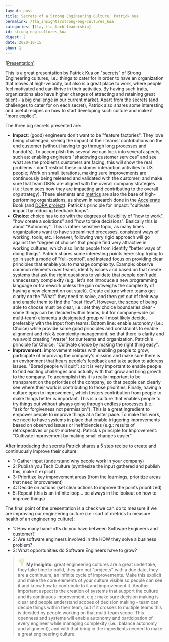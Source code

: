 ```yaml
---
layout: post
title: Secrets of a Strong Engineering Culture, Patrick Kua
permalink: /tla_insights/strong-eng-cultures_kua
categories: [tla, tla_tech-leadership]
id: strong-eng-cultures_kua
digest: 2
date: 2020-10-15
show: 1
---
```


[[Presentation](https://www.infoq.com/presentations/engineering-culture-examples/)]

This is a great presentation by Patrick Kua on "secrets" of Strong Engineering cultures, i.e.: things to cater for in order to have an organization that moves at high-velocity, but also is a great place to work, where people feel motivated and can thrive in their activities. By having such traits, organizations also have higher changes of attracting and retaining great talent - a big challenge in our current market. Apart from the secrets (and challenges to cater for on each secret), Patrick also shares some interesting and useful recipes on how to start developing such culture and make it "more explicit".

The three big secrets presented are:

- **Impact**: (good) engineers don't want to be "feature factories". They love being challenged, seeing the impact of their teams' contributions on the end customer (without having to go through long processes and handoffs). To accomplish this several we can look into several aspects, such as: enabling engineers "shadowing customer services" and see what are the problems customers are facing, this will show the real problems - don't restrict these customer interaction activities to UX people; Work on small iterations, making sure improvements are continuously being released and validated with the customer; and make sure that team OKRs are aligned with the overall company strategies (i.e.: team sees how they are impacting and contributing to the overall org strategy). These elements and [metrics](https://www.thoughtworks.com/radar/techniques/four-key-metrics) are also the base of high-performing organizations, as shown in research done in the [Accelerate](https://itrevolution.com/book/accelerate/) Book (and [DORA project](https://www.devops-research.com/research.html)). Patrick's principle for Impact: "cultivate impact by reducing feedback loops".
- **Choice**: choice has to do with the degrees of flexibility of "how to work", "how create a solutions" and "how to take decisions". Basically this is about "Autonomy". This is rather sensitive topic, as many times organizations want to have streamlined processes, consistent ways of working, tools, etc. However, following very rigid approach will go against the "degree of choice" that people find very attractive in working cultures, which also limits people from identify "better ways of doing things". Patrick shares some interesting points here: stop trying to go in such a mode of "full-control", and instead focus on providing clear principles that enable you to manage complexity. Example: observe common elements over teams, identify issues and based on that create systems that ask the right questions to validate that people don't add unnecessary complexity (e.g.: let's not introduce a new programming language or framework unless the gain outweighs the complexity of having a new element on out stack). Create culture where teams get clarity on the "What" they need to solve, and then get out of their way and enable them to find the "best How". However, the scope of being able to choose must be clear, i.e.: set they choice boundaries clear - some things can be decided within teams, but for company-wide (or multi-team) elements a designated group will most likely decide, preferably with the input from teams. Bottom line: enable autonomy (i.e.: Choice) while provide some good principles and constraints to enable alignment and risk & complexity management, so that there is clarity and we avoid creating "waste" for our teams and organization. Patrick's principle for Choice: "Cultivate choice by making the right thing easy".
- **Improvement:** improvement relates with enabling people to grow, participate of improving the company's mission and make sure there is an environment that hears people's feedback and take action to address issues. "Bored people will quit": so it is very important to enable people to find exciting challenges and actually with that grow and bring growth to the company. To accomplish this it is really important to be transparent on the priorities of the company, so that people can clearly see where their work is contributing to those priorities. Finally, having a culture open to improvement, which fosters contribution from people to make things better is important. This is a culture that enables people to try things out without always going through endless processes (i.e.: "ask for forgiveness not permission"). This is a great ingredient to empower people to improve things at a faster pace. To make this work, we need to have systems in place that enable triggering improvements based on observed issues or inefficiencies (e.g.: results of retrospectives or post-mortems). Patrick's principle for Improvement: "Cultivate improvement by making small changes easier".

After introducing the secrets Patrick shares a 5 step recipe to create and continuously improve their culture:

- 1: Gather input (understand why people work in your company)
- 2: Publish you Tech Culture (synthesize the input gathered and publish this, make it explicit)
- 3: Prioritize key improvement areas (from the learnings, prioritize areas that need improvement)
- 4: Decide on actions (set clear actions to improve the points prioritized)
- 5: Repeat (this is an infinite loop... be always in the lookout on how to improve things)

The final point of the presentation is a check we can do to measure if we are improving our engineering culture (i.e.: sort of metrics to measure health of an engineering culture):

- 1: How many hand-offs do you have between Software Engineers and customer?
- 2: Are software engineers involved in the HOW they solve a business problem?
- 3: What opportunities do Software Engineers have to grow?

> ![light](/assets/light-bulb.png) **My Insights:** great engineering cultures are a great undertake, they take time to build, they are not "projects" with a due date, they are a continuum, an infinite cycle of improvements. Make this explicit and make the core elements of your culture visible so people can see it and know how to contribute to it and improvement it. Another important aspect is the creation of systems that support the culture and its continuous improvement, e.g.: make sure decision making is clear and people understand scopes of decision making - team can decide things within their team, but if it crosses to multiple teams this is decided by people working on that multi-team scope. This openness and systems will enable autonomy and participation of every engineer while managing complexity (i.e.: balance autonomy and alignment), and with that bring in the ingredients needed to make a great engineering culture.
